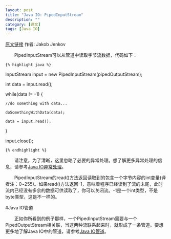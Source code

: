 ```yaml
---
layout: post
title: "Java IO: PipedInputStream"
description: ""
category: [译文]
tags: [Java IO]
---
```

<link rel="stylesheet" href="{{ site.baseurl }}/css/pygments.css">

[原文链接](http://tutorials.jenkov.com/java-io/pipedinputstream.html) 作者: Jakob Jenkov

　　PipedInputStream可以从管道中读取字节流数据，代码如下：

    {% highlight java %} 

InputStream input = new PipedInputStream(pipedOutputStream);

int data = input.read();

while(data != -1) {

    //do something with data...

    doSomethingWithData(data);

    data = input.read();

}

input.close();

    {% endhighlight %}
	
<!-- more -->
	
　　请注意，为了清晰，这里忽略了必要的异常处理。想了解更多异常处理的信息，请参考[Java IO异常处理](http://leesir.github.io/2015/10/java-io-exception/)。

　　PipedInputStream的read()方法返回读取到的包含一个字节内容的int变量(译者注：0~255)。如果read()方法返回-1，意味着程序已经读到了流的末尾，此时流内已经没有多余的数据可供读取了，你可以关闭流。-1是一个int类型，不是byte类型，这是不一样的。

#Java IO管道

　　正如你所看到的例子那样，一个PipedInputStream需要与一个PipedOutputStream相关联，当这两种流联系起来时，就形成了一条管道。要想更多地了解Java IO中的管道，请参考[Java IO管道](http://leesir.github.io/2015/10/java-io-pipe/)。
